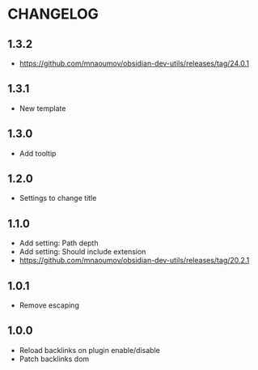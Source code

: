 # CHANGELOG

## 1.3.2

- https://github.com/mnaoumov/obsidian-dev-utils/releases/tag/24.0.1

## 1.3.1

- New template

## 1.3.0

- Add tooltip

## 1.2.0

- Settings to change title

## 1.1.0

- Add setting: Path depth
- Add setting: Should include extension
- https://github.com/mnaoumov/obsidian-dev-utils/releases/tag/20.2.1

## 1.0.1

- Remove escaping

## 1.0.0

- Reload backlinks on plugin enable/disable
- Patch backlinks dom
